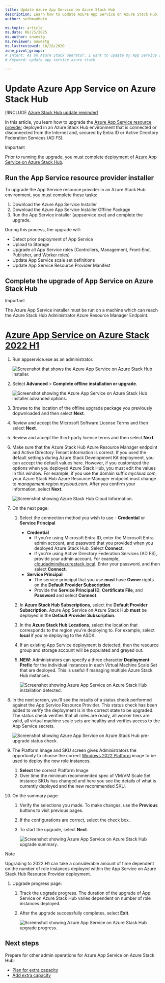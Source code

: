 ```yaml
---
title: Update Azure App Service on Azure Stack Hub 
description: Learn how to update Azure App Service on Azure Stack Hub.
author: sethmanheim

ms.topic: article
ms.date: 06/25/2025
ms.author: anwestg
ms.reviewer: anwestg
ms.lastreviewed: 10/28/2020
zone_pivot_groups: 
# Intent: As an Azure Stack operator, I want to update my App Service so I'm up to date.
# Keyword: update app service azure stack

---
```


# Update Azure App Service on Azure Stack Hub

[!INCLUDE [Azure Stack Hub update reminder](../includes/app-service-hub-update-banner.md)]

In this article, you learn how to upgrade the [Azure App Service resource provider](azure-stack-app-service-overview.md) deployed in an Azure Stack Hub environment that is connected or disconnected from the Internet and, secured by Entra ID or Active Directory Federation Services (AD FS).

> [!IMPORTANT]
> Prior to running the upgrade, you must complete [deployment of Azure App Service on Azure Stack Hub](./azure-stack-app-service-deploy.md). 

## Run the App Service resource provider installer

To upgrade the App Service resource provider in an Azure Stack Hub environment, you must complete these tasks:

1. Download the Azure App Service Installer
2. Download the Azure App Service Installer Offline Package
3. Run the App Service installer (appservice.exe) and complete the upgrade.

During this process, the upgrade will:

* Detect prior deployment of App Service
* Upload to Storage
* Upgrade all App Service roles (Controllers, Management, Front-End, Publisher, and Worker roles)
* Update App Service scale set definitions
* Update App Service Resource Provider Manifest

## Complete the upgrade of App Service on Azure Stack Hub

> [!IMPORTANT]
> The Azure App Service installer must be run on a machine which can reach the Azure Stack Hub Administrator Azure Resource Manager Endpoint.

# [Azure App Service on Azure Stack 2022 H1](#tab/22h1)

1. Run appservice.exe as an administrator.

    ![Screenshot that shows the Azure App Service on Azure Stack Hub installer.][6]

1. Select **Advanced** > **Complete offline installation or upgrade**.

    ![Screenshot showing the Azure App Service on Azure Stack Hub installer advanced options.][7]

1. Browse to the location of the offline upgrade package you previously dopwnloaded and then select **Next**.

1. Review and accept the Microsoft Software License Terms and then select **Next**.

1. Review and accept the third-party license terms and then select **Next**.

1. Make sure that the Azure Stack Hub Azure Resource Manager endpoint and Active Directory Tenant information is correct. If you used the default settings during Azure Stack Development Kit deployment, you can accept the default values here. However, if you customized the options when you deployed Azure Stack Hub, you must edit the values in this window. For example, if you use the domain suffix *mycloud.com*, your Azure Stack Hub Azure Resource Manager endpoint must change to *management.region.mycloud.com*. After you confirm your information, select **Next**.

    ![Screenshot showing Azure Stack Hub Cloud Information.][2]

1. On the next page:

   1. Select the connection method you wish to use - **Credential** or **Service Principal**
        - **Credential**
            - If you're using Microsoft Entra ID, enter the Microsoft Entra admin account, and password that you provided when you deployed Azure Stack Hub. Select **Connect**.
            - If you're using Active Directory Federation Services (AD FS), provide your admin account. For example, cloudadmin@azurestack.local. Enter your password, and then select **Connect**.
        - **Service Principal**
            - The service principal that you use **must** have **Owner** rights on the **Default Provider Subscription**
            - Provide the **Service Principal ID**, **Certificate File**, and **Password** and select **Connect**.

   1. In **Azure Stack Hub Subscriptions**, select the **Default Provider Subscription**.  Azure App Service on Azure Stack Hub **must** be deployed in the **Default Provider Subscription**.

   1. In the **Azure Stack Hub Locations**, select the location that corresponds to the region you're deploying to. For example, select **local** if you're deploying to the ASDK.

   1. If an existing App Service deployment is detected, then the resource group and storage account will be populated and greyed out.

   1. **NEW**: Administrators can specify a three character **Deployment Prefix** for the individual instances in each Virtual Machine Scale Set that are deployed.  This is useful if managing multiple Azure Stack Hub instances.

      ![Screenshot showing Azure App Service on Azure Stack Hub installation detected.][9]

1. In the next screen, you'll see the results of a status check performed against the App Service Resource Provider.  This status check has been added to verify the deployment is in the correct state to be upgraded.  The status check verifies that all roles are ready, all worker tiers are valid, all virtual machine scale sets are healthy and verifies access to the App Service secrets.

    ![Screenshot showing Azure App Service on Azure Stack Hub pre-upgrade status check.][10]

1. The Platform Image and SKU screen gives Administrators the opportunity to choose the correct [Windows 2022 Platform](azure-stack-app-service-before-you-get-started.md#download-items-from-the-azure-marketplace) image to be used to deploy the new role instances.
    1. **Select** the correct Platform Image
    1. Over time the minimum recommended spec of VM/VM Scale Set instance SKUs has changed and here you see the details of what is currently deployed and the new recommended SKU.

1. On the summary page:
   1. Verify the selections you made. To make changes, use the **Previous** buttons to visit previous pages.
   1. If the configurations are correct, select the check box.
   1. To start the upgrade, select **Next**.

       ![Screenshot showing Azure App Service on Azure Stack Hub upgrade summary.][4]

> [!NOTE]
> Upgrading to 2022.H1 can take a considerable amount of time dependent on the number of role instances deployed within the App Service on Azure Stack Hub Resource Provider deployment.
>

1. Upgrade progress page:
    1. Track the upgrade progress. The duration of the upgrade of App Service on Azure Stack Hub varies dependent on number of role instances deployed.
    1. After the upgrade successfully completes, select **Exit**.

        ![Screenshot showing Azure App Service on Azure Stack Hub upgrade progress.][5]

## Next steps

Prepare for other admin operations for Azure App Service on Azure Stack Hub:

* [Plan for extra capacity](azure-stack-app-service-capacity-planning.md)
* [Add extra capacity](azure-stack-app-service-add-worker-roles.md)

<!--Image references-->
[1]: ./media/azure-stack-app-service-update/app-service-installer.png
[2]: ./media/azure-stack-app-service-update/app-service-azure-stack-arm-endpoints.png
[3]: ./media/azure-stack-app-service-update/app-service-azure-stack-subscription-information.png
[4]: ./media/azure-stack-app-service-update/app-service-azure-stack-deployment-summary.png
[5]: ./media/azure-stack-app-service-update/app-service-upgrade-summary-complete.png

[6]: ./media/azure-stack-app-service-update/app-service-installer-exe.png
[7]: ./media/azure-stack-app-service-update/app-service-exe-advanced-create-package.png
[8]: ./media/azure-stack-app-service-update/app-service-exe-advanced-complete-offline.png
[9]: ./media/azure-stack-app-service-update/azure-app-service-22h1-upgrade-connection-details.png
[10]: ./media/azure-stack-app-service-update/azure-app-service-22h1-upgrade-farm-status-check.png
